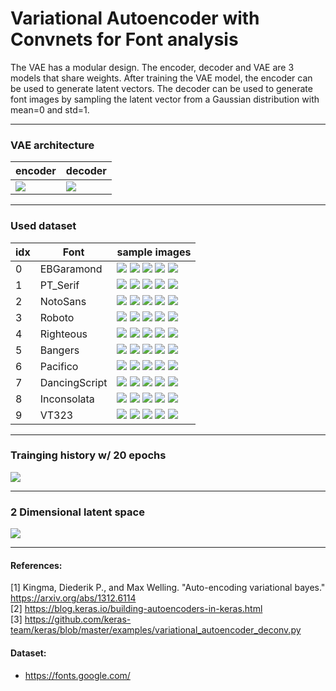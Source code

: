 # Variational Autoencoder with Convnets for Font analysis

The VAE has a modular design. The encoder, decoder and VAE are 3 models that share weights. After training the VAE model, the encoder can be used to generate latent vectors. The decoder can be used to generate font images by sampling the latent vector from a Gaussian distribution with mean=0 and std=1.

---


### VAE architecture<br/>

encoder | decoder
------------ | -------------
![](summary/font_vae_cnn_encoder.png) | ![](summary/font_vae_cnn_decoder.png)

---

### Used dataset
idx | Font | sample images
------------ | ------------ | -------------
0 | EBGaramond | ![](example_dataset/0_EBGaramond-Regular1.png) ![](example_dataset/0_EBGaramond-Regular2.png) ![](example_dataset/0_EBGaramond-Regular3.png) ![](example_dataset/0_EBGaramond-Regular4.png) ![](example_dataset/0_EBGaramond-Regular5.png)
1 | PT_Serif | ![](example_dataset/1_PT_Serif-Web-Regular1.png) ![](example_dataset/1_PT_Serif-Web-Regular2.png) ![](example_dataset/1_PT_Serif-Web-Regular3.png) ![](example_dataset/1_PT_Serif-Web-Regular4.png) ![](example_dataset/1_PT_Serif-Web-Regular5.png)
2 | NotoSans | ![](example_dataset/2_NotoSans-Regular1.png) ![](example_dataset/2_NotoSans-Regular2.png) ![](example_dataset/2_NotoSans-Regular3.png) ![](example_dataset/2_NotoSans-Regular4.png) ![](example_dataset/2_NotoSans-Regular5.png)
3 | Roboto | ![](example_dataset/3_Roboto-Regular1.png) ![](example_dataset/3_Roboto-Regular2.png) ![](example_dataset/3_Roboto-Regular3.png) ![](example_dataset/3_Roboto-Regular4.png) ![](example_dataset/3_Roboto-Regular5.png)
4 | Righteous | ![](example_dataset/4_Righteous-Regular1.png) ![](example_dataset/4_Righteous-Regular2.png) ![](example_dataset/4_Righteous-Regular3.png) ![](example_dataset/4_Righteous-Regular4.png) ![](example_dataset/4_Righteous-Regular5.png)
5 | Bangers | ![](example_dataset/5_Bangers-Regular1.png) ![](example_dataset/5_Bangers-Regular2.png) ![](example_dataset/5_Bangers-Regular3.png) ![](example_dataset/5_Bangers-Regular4.png) ![](example_dataset/5_Bangers-Regular5.png)
6 | Pacifico | ![](example_dataset/6_Pacifico-Regular1.png) ![](example_dataset/6_Pacifico-Regular2.png) ![](example_dataset/6_Pacifico-Regular3.png) ![](example_dataset/6_Pacifico-Regular4.png) ![](example_dataset/6_Pacifico-Regular5.png)
7 | DancingScript | ![](example_dataset/7_DancingScript-Regular1.png) ![](example_dataset/7_DancingScript-Regular2.png) ![](example_dataset/7_DancingScript-Regular3.png) ![](example_dataset/7_DancingScript-Regular4.png) ![](example_dataset/7_DancingScript-Regular5.png)
8 | Inconsolata | ![](example_dataset/8_Inconsolata-Regular1.png) ![](example_dataset/8_Inconsolata-Regular2.png) ![](example_dataset/8_Inconsolata-Regular3.png) ![](example_dataset/8_Inconsolata-Regular4.png) ![](example_dataset/8_Inconsolata-Regular5.png)
9 | VT323 | ![](example_dataset/9_VT323-Regular1.png) ![](example_dataset/9_VT323-Regular2.png) ![](example_dataset/9_VT323-Regular3.png) ![](example_dataset/9_VT323-Regular4.png) ![](example_dataset/9_VT323-Regular5.png)

---

### Trainging history w/ 20 epochs
![](font_vae_cnn/plot_e20c10/history.png)

---

### 2 Dimensional latent space
![](font_vae_cnn/plot_e20c10/_plot.gif)

---

#### References:<br/>
[1] Kingma, Diederik P., and Max Welling. "Auto-encoding variational bayes." https://arxiv.org/abs/1312.6114 <br/>
[2] https://blog.keras.io/building-autoencoders-in-keras.html <br/>
[3] https://github.com/keras-team/keras/blob/master/examples/variational_autoencoder_deconv.py


#### Dataset:<br/>
- https://fonts.google.com/



